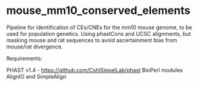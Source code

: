 # mouse_mm10_conserved_elements

Pipeline for identification of CEs/CNEs for the mm10 mouse genome, to be used for population genetics. Using phastCons and UCSC alignments, but masking mouse and rat sequences to avoid ascertainment bias from mouse/rat divergence.

Requirements:

PHAST v1.4 - https://github.com/CshlSiepelLab/phast
BioPerl modules AlignIO and SimpleAlign
